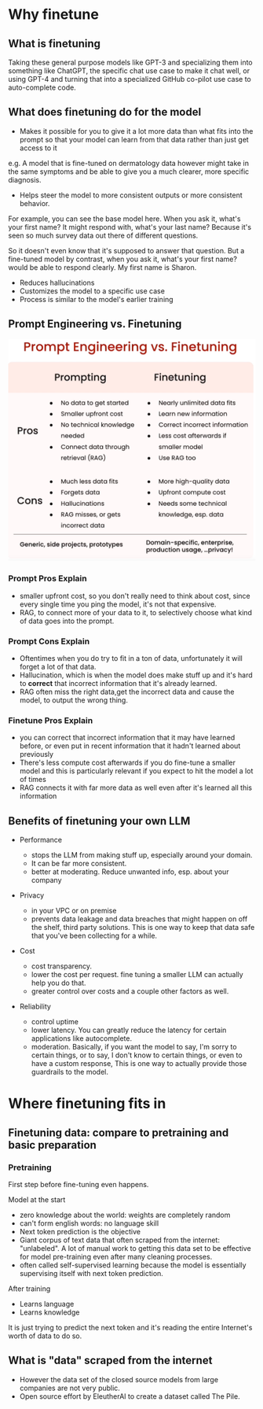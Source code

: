 # Why finetune

## What is finetuning

Taking these general purpose models like GPT-3 and specializing them into something 
like ChatGPT, the specific chat use case to make it chat well, or using GPT-4 
and turning that into a specialized GitHub co-pilot use case to auto-complete code. 

## What does finetuning do for the model

- Makes it possible for you to give it a lot more data than what fits into 
the prompt so that your model can learn from that data rather than just get access to it

e.g. A model that is fine-tuned on dermatology data however might take in the same symptoms and be 
able to give you a much clearer, more specific diagnosis. 

- Helps steer the model to more consistent outputs or more consistent behavior. 

For example, you can see the base model here. When you ask it, what's your first name? 
It might respond with, what's your last name? Because it's seen so much survey data out there of different questions. 
 
So it doesn't even know that it's supposed to answer that question. 
But a fine-tuned model by contrast, when you ask it, what's your 
first name? would be able to respond clearly. My first name is Sharon. 

- Reduces hallucinations
- Customizes the model to a specific use case
- Process is similar to the model's earlier training

## Prompt Engineering vs. Finetuning

![dia](doc-data/prompt-vs-finetuning.png)

### Prompt Pros Explain

- smaller upfront cost, so you don't really need to think about cost, since every single time you ping 
the model, it's not that expensive.
-  RAG, to connect more of your data to it, to selectively choose what kind of data goes into the prompt.
 
### Prompt Cons Explain

- Oftentimes when you do try to fit in a ton of data, unfortunately it will forget a lot of that data. 
- Hallucination, which is when the model does make stuff up and it's hard to **correct** that incorrect information that it's already learned.
- RAG often miss the right data,get the incorrect data and cause the model, to output the wrong thing.

### Finetune Pros Explain

- you can correct that incorrect information that it may have learned before, or even put in recent information that it hadn't learned about previously
- There's less compute cost afterwards if you do fine-tune a smaller model and this is particularly relevant if you expect to hit the model a lot of times
- RAG connects it with far more data as well even after it's learned all this information


## Benefits of finetuning your own LLM

- Performance
  - stops the LLM from making stuff up, especially around your domain.
  - It can be far more consistent.
  - better at moderating. Reduce unwanted info, esp. about your company

- Privacy
  - in your VPC or on premise
  - prevents data leakage and data breaches that might happen on off the shelf, third party solutions.
    This is one way to keep that data safe that you've been collecting for a while.

- Cost
  - cost transparency.
  - lower the cost per request. fine tuning a smaller LLM can actually help you do that. 
  - greater control over costs and a couple other factors as well. 

- Reliability
  - control uptime
  - lower latency. You can greatly reduce the latency for certain applications like autocomplete.
  - moderation. Basically, if you want the model to say, I'm sorry to certain things, or to say, I don't know
    to certain things, or even to have a custom response, This is one way to actually provide those guardrails to the model. 

# Where finetuning fits in

## Finetuning data: compare to pretraining and basic preparation

### Pretraining

First step before fine-tuning even happens.

Model at the start
  - zero knowledge about the world: weights are completely random
  - can't form english words: no language skill
- Next token prediction is the objective
- Giant corpus of text data that often scraped from the internet: "unlabeled". A lot of manual work to 
  getting this data set to be effective for model pre-training even after many cleaning processes.
- often called self-supervised learning because the model is essentially supervising itself with next token prediction.

After training
- Learns language
- Learns knowledge

It is just trying to predict the next token and it's reading the entire Internet's worth of data to do so. 

## What is "data" scraped from the internet

- However the data set of the closed source models from large companies are not very public.
- Open source effort by EleutherAI to create a dataset called The Pile.

